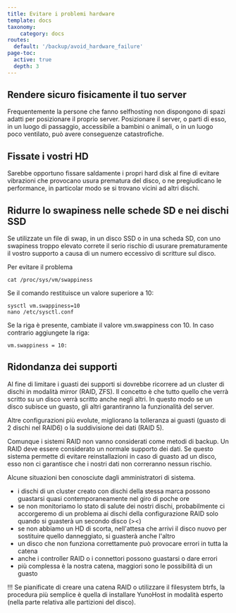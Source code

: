 ```yaml
---
title: Evitare i problemi hardware
template: docs
taxonomy:
    category: docs
routes:
  default: '/backup/avoid_hardware_failure'
page-toc:
  active: true
  depth: 3
---
```



## Rendere sicuro fisicamente il tuo server
Frequentemente la persone che fanno selfhosting non dispongono di spazi adatti per posizionare il proprio server. Posizionare il server, o parti di esso, in un luogo di passaggio, accessibile a bambini o animali, o in un luogo poco ventilato, può avere conseguenze catastrofiche.

## Fissate i vostri HD
Sarebbe opportuno fissare saldamente i propri hard disk al fine di evitare vibrazioni che provocano usura prematura del disco, o ne pregiudicano le performance, in particolar modo se si trovano vicini ad altri dischi.

## Ridurre lo swapiness nelle schede SD e nei dischi SSD
Se utilizzate un file di swap, in un disco SSD o in una scheda SD, con uno swapiness troppo elevato correte il serio rischio di usurare prematuramente il vostro supporto a causa di un numero eccessivo di scritture sul disco.

Per evitare il problema
```
cat /proc/sys/vm/swappiness
```
Se il comando restituisce un valore superiore a 10:
```
sysctl vm.swappiness=10
nano /etc/sysctl.conf
```
Se la riga è presente, cambiate il valore vm.swappiness con 10. In caso contrario aggiungete la riga:
```
vm.swappiness = 10:
```

## Ridondanza dei supporti
Al fine di limitare i guasti dei supporti si dovrebbe ricorrere ad un cluster di dischi in modalità mirror (RAID, ZFS). Il concetto è che tutto quello che verrà scritto su un disco verrà scritto anche negli altri. In questo modo se un disco subisce un guasto, gli altri garantiranno la funzionalità del server.

Altre configurazioni più evolute, migliorano la tolleranza ai guasti (guasto di 2 dischi nel RAID6) o la suddivisione dei dati (RAID 5).

Comunque i sistemi RAID non vanno considerati come metodi di backup. Un RAID deve essere considerato un normale supporto dei dati. Se questo sistema permette di evitare reinstallazioni in caso di guasto ad un disco, esso non ci garantisce che i nostri dati non correranno nessun rischio.

Alcune situazioni ben conosciute dagli amministratori di sistema.
* i dischi di un cluster creato con dischi della stessa marca possono guastarsi quasi contemporaneamente nel giro di poche ore
* se non monitoriamo lo stato di salute dei nostri dischi, probabilmente ci accorgeremo di un problema ai dischi della  configurazione RAID solo quando si guasterà un secondo disco (><)
* se non abbiamo un HD di scorta, nell'attesa che arrivi il disco nuovo per sostituire quello danneggiato, si guasterà anche l'altro
* un disco che non funziona correttamente può provocare errori in tutta la catena
* anche i controller RAID o i connettori possono guastarsi o dare errori
* più complessa è la nostra catena, maggiori sono le possibilità di un guasto

!!! Se pianificate di creare una catena RAID o utilizzare il filesystem btrfs, la procedura più semplice è quella di installare YunoHost in modalità esperto (nella parte relativa alle partizioni del disco).
